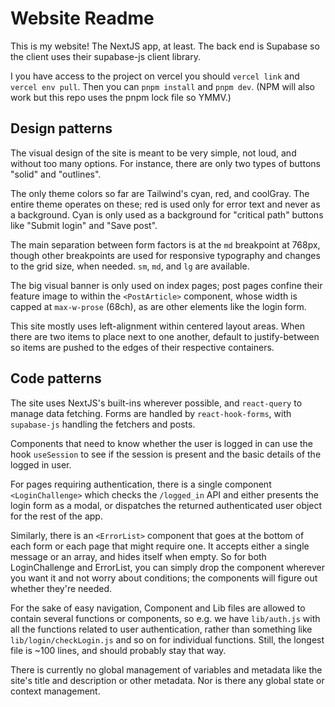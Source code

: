 # Website Readme

This is my website! The NextJS app, at least. The back end
is Supabase so the client uses their supabase-js client library.

I you have access to the project on vercel you should `vercel link` and
`vercel env pull`. Then you can `pnpm install` and `pnpm dev`. (NPM will
also work but this repo uses the pnpm lock file so YMMV.)

## Design patterns

The visual design of the site is meant to be very simple, not loud,
and without too many options. For instance, there are only two types of buttons
"solid" and "outlines".

The only theme colors so far are Tailwind's cyan, red, and coolGray. The
entire theme operates on these; red is used only for error text and
never as a background. Cyan is only used as a background for "critical path"
buttons like "Submit login" and "Save post".

The main separation between form factors is at the `md` breakpoint at 768px,
though other breakpoints are used for responsive typography and changes
to the grid size, when needed. `sm`, `md`, and `lg` are available.

The big visual banner is only used on index pages; post pages confine their
feature image to within the `<PostArticle>` component, whose width is capped at
`max-w-prose` (68ch), as are other elements like the login form.

This site mostly uses left-alignment within centered layout areas. When there
are two items to place next to one another, default to justify-between so items
are pushed to the edges of their respective containers.

## Code patterns

The site uses NextJS's built-ins wherever possible, and `react-query`
to manage data fetching. Forms are handled by `react-hook-forms`, with
`supabase-js` handling the fetchers and posts.

Components that need to know whether the user is logged in can use the hook
`useSession` to see if the session is present and the basic details of
the logged in user.

For pages requiring authentication, there is a single component
`<LoginChallenge>` which checks the `/logged_in` API and either presents the
login form as a modal, or dispatches the returned authenticated user object
for the rest of the app.

Similarly, there is an `<ErrorList>` component that goes at the bottom of each
form or each page that might require one. It accepts either a single message
or an array, and hides itself when empty. So for both LoginChallenge and
ErrorList, you can simply drop the component wherever you want it and not worry
about conditions; the components will figure out whether they're needed.

For the sake of easy navigation, Component and Lib files are allowed to contain
several functions or components, so e.g. we have `lib/auth.js` with all the
functions related to user authentication, rather than something like
`lib/login/checkLogin.js` and so on for individual functions. Still, the
longest file is ~100 lines, and should probably stay that way.

There is currently no global management of variables and metadata like the
site's title and description or other metadata. Nor is there any global state
or context management.
